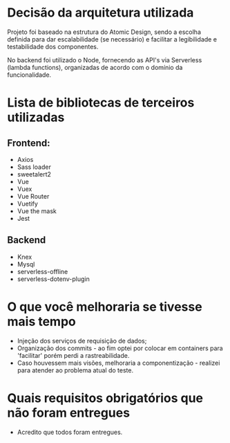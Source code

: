 # Decisão da arquitetura utilizada

Projeto foi baseado na estrutura do Atomic Design, sendo a escolha definida para dar escalabilidade (se necessário) e facilitar a legibilidade e testabilidade dos componentes.

No backend foi utilizado o Node, fornecendo as API's via Serverless (lambda functions), organizadas de acordo com o domínio da funcionalidade.

# Lista de bibliotecas de terceiros utilizadas

## Frontend:

* Axios
* Sass loader
* sweetalert2
* Vue
* Vuex
* Vue Router
* Vuetify
* Vue the mask
* Jest

## Backend

* Knex
* Mysql
* serverless-offline
* serverless-dotenv-plugin

# O que você melhoraria se tivesse mais tempo

* Injeção dos serviços de requisição de dados;
* Organização dos commits - ao fim optei por colocar em containers para 'facilitar' porém perdi a rastreabilidade.
* Caso houvessem mais visões, melhoraria a componentização - realizei para atender ao problema atual do teste.

# Quais requisitos obrigatórios que não foram entregues

* Acredito que todos foram entregues.